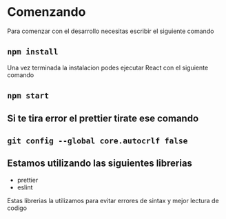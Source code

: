 # Comenzando

Para comenzar con el desarrollo necesitas escribir el siguiente comando

## `npm install`

Una vez terminada la instalacion podes ejecutar React con el siguiente comando

## `npm start`

## Si te tira error el prettier tirate ese comando

## `git config --global core.autocrlf false`

## Estamos utilizando las siguientes librerias

- prettier
- eslint

Estas librerias la utilizamos para evitar errores de sintax y mejor lectura de codigo

